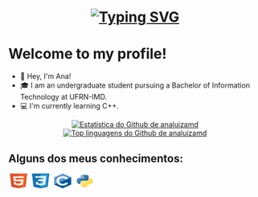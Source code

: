 
<h1 align="center">
  <a href="https://git.io/typing-svg">
    <img src="https://readme-typing-svg.demolab.com?font=Fira+Code&size=22&pause=1000&color=8803BA&center=true&vCenter=true&random=false&width=435&lines=Hey%2C+there!;I'm+Ana+Luiza." alt="Typing SVG" />
  </a>
</h1>

# Welcome to my profile!
- 🔭 Hey, I'm Ana!
- 🎓 I am an undergraduate student pursuing a Bachelor of Information Technology at UFRN-IMD.
- 💻 I'm currently learning C++.

<div align="center">
  <a href="https://github.com/anuraghazra/github-readme-stats">
    <img alt="Estatística do Github de analuizamd" src="https://github-readme-stats.vercel.app/api?username=analuizamd&show_icons=true&count_private=true&theme=midnight-purple&border_radius=10"height="192px"/>
  </a>
  <a href="https://github.com/anuraghazra/github-readme-stats">
    <img alt="Top linguagens do Github de analuizamd" src="https://github-readme-stats.vercel.app/api/top-langs/?username=analuizamd&langs_count=8&layout=compact&theme=midnight-purple&border_radius=10" height="192px"/>
  </a>
</div>

## Alguns dos meus conhecimentos:
<div style="display: inline_block">
  <img align="center" alt="HTML" height="30" width="40" src="https://raw.githubusercontent.com/devicons/devicon/master/icons/html5/html5-original.svg">
  <img align="center" alt="CSS" height="30" width="40" src="https://raw.githubusercontent.com/devicons/devicon/master/icons/css3/css3-original.svg">
  <img align="center" alt="C" height="30" width="40" src="https://github.com/devicons/devicon/blob/master/icons/c/c-original.svg">
  <img align="center" alt="Python" height="30" width="40" src="https://raw.githubusercontent.com/devicons/devicon/master/icons/python/python-original.svg">
</div>


<!--
**analuizamd/analuizamd** is a ✨ _special_ ✨ repository because its `README.md` (this file) appears on your GitHub profile.

Here are some ideas to get you started:

- 🔭 I’m currently working on ...
- 🌱 I’m currently learning ...
- 👯 I’m looking to collaborate on ...
- 🤔 I’m looking for help with ...
- 💬 Ask me about ...
- 📫 How to reach me: ...
- 😄 Pronouns: ...
- ⚡ Fun fact: ...
-->
